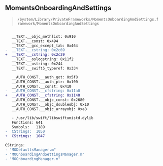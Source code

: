 ## MomentsOnboardingAndSettings

> `/System/Library/PrivateFrameworks/MomentsOnboardingAndSettings.framework/MomentsOnboardingAndSettings`

```diff

   __TEXT.__objc_methlist: 0x910
   __TEXT.__const: 0x494
   __TEXT.__gcc_except_tab: 0x464
-  __TEXT.__cstring: 0x2c69
+  __TEXT.__cstring: 0x2c29
   __TEXT.__oslogstring: 0x11f2
   __TEXT.__ustring: 0x244
   __TEXT.__swift5_typeref: 0x334

   __AUTH_CONST.__auth_got: 0x5f8
   __AUTH_CONST.__auth_ptr: 0x100
   __AUTH_CONST.__const: 0x410
-  __AUTH_CONST.__cfstring: 0x11a0
+  __AUTH_CONST.__cfstring: 0x1140
   __AUTH_CONST.__objc_const: 0x2680
   __AUTH_CONST.__objc_doubleobj: 0x10
   __AUTH_CONST.__objc_arrayobj: 0xa8

   - /usr/lib/swift/libswiftunistd.dylib
   Functions: 641
   Symbols:   1189
-  CStrings:  1050
+  CStrings:  1047
 
CStrings:
- "MODefaultsManager.m"
- "MOOnboardingAndSettingsManager.m"
- "MOOnboardingManager.m"

```
